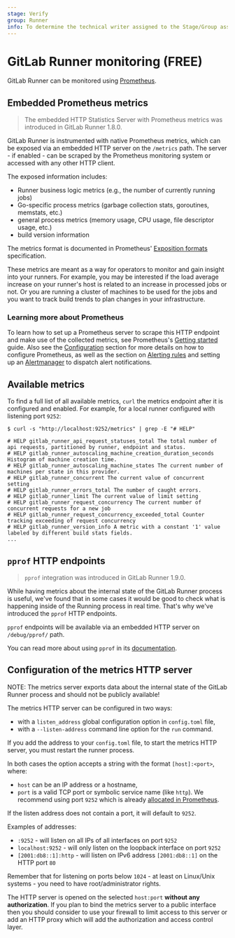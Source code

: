```yaml
---
stage: Verify
group: Runner
info: To determine the technical writer assigned to the Stage/Group associated with this page, see https://about.gitlab.com/handbook/engineering/ux/technical-writing/#assignments
---
```


# GitLab Runner monitoring **(FREE)**

GitLab Runner can be monitored using [Prometheus](https://prometheus.io).

## Embedded Prometheus metrics

> The embedded HTTP Statistics Server with Prometheus metrics was introduced in GitLab Runner 1.8.0.

GitLab Runner is instrumented with native Prometheus
metrics, which can be exposed via an embedded HTTP server on the `/metrics`
path. The server - if enabled - can be scraped by the Prometheus monitoring
system or accessed with any other HTTP client.

The exposed information includes:

- Runner business logic metrics (e.g., the number of currently running jobs)
- Go-specific process metrics (garbage collection stats, goroutines, memstats, etc.)
- general process metrics (memory usage, CPU usage, file descriptor usage, etc.)
- build version information

The metrics format is documented in Prometheus'
[Exposition formats](https://prometheus.io/docs/instrumenting/exposition_formats/)
specification.

These metrics are meant as a way for operators to monitor and gain insight into
your runners. For example, you may be interested if the load average increase
on your runner's host is related to an increase in processed jobs or not. Or
you are running a cluster of machines to be used for the jobs and you want to
track build trends to plan changes in your infrastructure.

### Learning more about Prometheus

To learn how to set up a Prometheus server to scrape this HTTP endpoint and
make use of the collected metrics, see Prometheus's [Getting
started](https://prometheus.io/docs/prometheus/latest/getting_started/) guide. Also
see the [Configuration](https://prometheus.io/docs/prometheus/latest/configuration/configuration/)
section for more details on how to configure Prometheus, as well as the section
on [Alerting rules](https://prometheus.io/docs/prometheus/latest/configuration/alerting_rules/) and setting up
an [Alertmanager](https://prometheus.io/docs/alerting/latest/alertmanager/) to
dispatch alert notifications.

## Available metrics

To find a full list of all available metrics, `curl` the metrics endpoint after it is configured and enabled. For example, for a local runner configured with listening port `9252`:

```shell
$ curl -s "http://localhost:9252/metrics" | grep -E "# HELP"

# HELP gitlab_runner_api_request_statuses_total The total number of api requests, partitioned by runner, endpoint and status.
# HELP gitlab_runner_autoscaling_machine_creation_duration_seconds Histogram of machine creation time.
# HELP gitlab_runner_autoscaling_machine_states The current number of machines per state in this provider.
# HELP gitlab_runner_concurrent The current value of concurrent setting
# HELP gitlab_runner_errors_total The number of caught errors.
# HELP gitlab_runner_limit The current value of limit setting
# HELP gitlab_runner_request_concurrency The current number of concurrent requests for a new job
# HELP gitlab_runner_request_concurrency_exceeded_total Counter tracking exceeding of request concurrency
# HELP gitlab_runner_version_info A metric with a constant '1' value labeled by different build stats fields.
...
```

## `pprof` HTTP endpoints

> `pprof` integration was introduced in GitLab Runner 1.9.0.

While having metrics about the internal state of the GitLab Runner process is useful,
we've found that in some cases it would be good to check what is happening
inside of the Running process in real time. That's why we've introduced
the `pprof` HTTP endpoints.

`pprof` endpoints will be available via an embedded HTTP server on `/debug/pprof/`
path.

You can read more about using `pprof` in its [documentation](https://pkg.go.dev/net/http/pprof).

## Configuration of the metrics HTTP server

NOTE:
The metrics server exports data about the internal state of the
GitLab Runner process and should not be publicly available!

The metrics HTTP server can be configured in two ways:

- with a `listen_address` global configuration option in `config.toml` file,
- with a `--listen-address` command line option for the `run` command.

If you add the address to your `config.toml` file, to start the metrics HTTP server,
you must restart the runner process.

In both cases the option accepts a string with the format `[host]:<port>`,
where:

- `host` can be an IP address or a hostname,
- `port` is a valid TCP port or symbolic service name (like `http`). We recommend using port `9252` which is already [allocated in Prometheus](https://github.com/prometheus/prometheus/wiki/Default-port-allocations).

If the listen address does not contain a port, it will default to `9252`.

Examples of addresses:

- `:9252` - will listen on all IPs of all interfaces on port `9252`
- `localhost:9252` - will only listen on the loopback interface on port `9252`
- `[2001:db8::1]:http` - will listen on IPv6 address `[2001:db8::1]` on the HTTP port `80`

Remember that for listening on ports below `1024` - at least on Linux/Unix
systems - you need to have root/administrator rights.

The HTTP server is opened on the selected `host:port`
**without any authorization**. If you plan to bind the metrics server
to a public interface then you should consider to use your firewall to
limit access to this server or add an HTTP proxy which will add the
authorization and access control layer.
